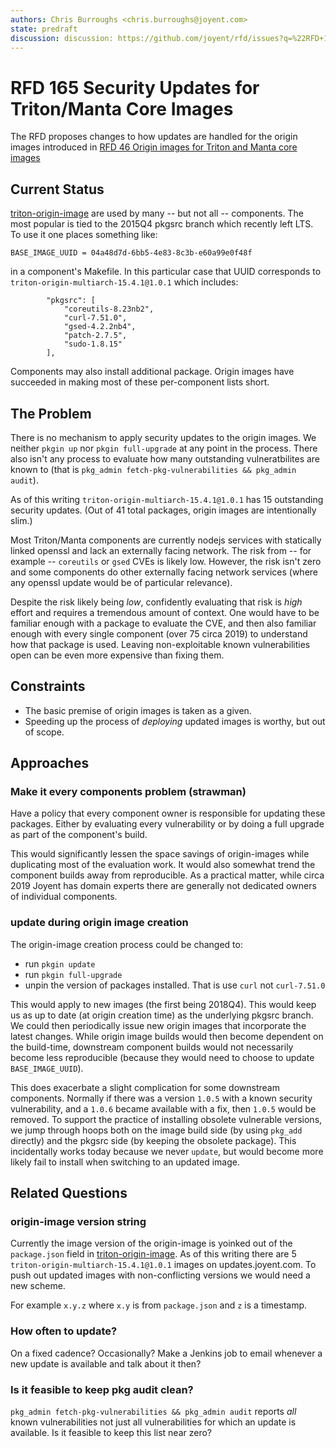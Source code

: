 ```yaml
---
authors: Chris Burroughs <chris.burroughs@joyent.com>
state: predraft
discussion: discussion: https://github.com/joyent/rfd/issues?q=%22RFD+165%22
---
```


# RFD 165 Security Updates for Triton/Manta Core Images

The RFD proposes changes to how updates are handled for the origin images introduced in [RFD 46 Origin images for Triton and Manta core images](../../0046/README.md)


## Current Status

[triton-origin-image](https://github.com/joyent/triton-origin-image) are used by many -- but not all -- components.  The most popular is tied to the 2015Q4 pkgsrc branch which recently left LTS.  To use it one places something like:

```
BASE_IMAGE_UUID = 04a48d7d-6bb5-4e83-8c3b-e60a99e0f48f
```

in a component's Makefile.  In this particular case that UUID corresponds to `triton-origin-multiarch-15.4.1@1.0.1` which includes:

```
        "pkgsrc": [
            "coreutils-8.23nb2",
            "curl-7.51.0",
            "gsed-4.2.2nb4",
            "patch-2.7.5",
            "sudo-1.8.15"
        ],
```

Components may also install additional package.  Origin images have succeeded in making most of these per-component lists short.


## The Problem

There is no mechanism to apply security updates to the origin images.  We neither `pkgin up` nor `pkgin full-upgrade` at any point in the process.  There also isn't any process to evaluate how many outstanding vulneratbilites are known to (that is `pkg_admin fetch-pkg-vulnerabilities && pkg_admin audit`).

As of this writing `triton-origin-multiarch-15.4.1@1.0.1` has 15 outstanding security updates.  (Out of 41 total packages, origin images are intentionally slim.)

Most Triton/Manta components are currently nodejs services with statically linked openssl and lack an externally facing network.  The risk from -- for example -- `coreutils` or `gsed` CVEs is likely low.  However, the risk isn't zero and some components do other externally facing network services (where any openssl update would be of particular relevance).

Despite the risk likely being *low*, confidently evaluating that risk is *high* effort and requires a tremendous amount of context.  One would have to be familiar enough with a package to evaluate the CVE, and then also familiar enough with every single component (over 75 circa 2019) to understand how that package is used.  Leaving non-exploitable known vulnerabilities open can be even more expensive than fixing them.


## Constraints

 * The basic premise of origin images is taken as a given.
 * Speeding up the process of *deploying* updated images is worthy, but out of scope.

## Approaches

### Make it every components problem (strawman)

Have a policy that every component owner is responsible for updating these packages.  Either by evaluating every vulnerability or by doing a full upgrade as part of the component's build.

This would significantly lessen the space savings of origin-images while duplicating most of the evaluation work.  It would also somewhat trend the component builds away from reproducible.  As a practical matter, while circa 2019 Joyent has domain experts there are generally not dedicated owners of individual components.


### update during origin image creation

The origin-image creation process could be changed to:
 * run `pkgin update`
 * run `pkgin full-upgrade`
 * unpin the version of packages installed.  That is use `curl` not `curl-7.51.0`
 
This would apply to new images (the first being 2018Q4).  This would keep us as up to date (at origin creation time) as the underlying pkgsrc branch.  We could then periodically issue new origin images that incorporate the latest changes.  While origin image builds would then become dependent on the build-time, downstream component builds would not necessarily become less reproducible (because they would need to choose to update `BASE_IMAGE_UUID`).

This does exacerbate a slight complication for some downstream components.  Normally if there was a version `1.0.5` with a known security vulnerability, and a `1.0.6` became available with a fix, then `1.0.5` would be removed.  To support the practice of installing obsolete vulnerable versions, we jump through hoops both on the image build side (by using `pkg_add` directly) and the pkgsrc side (by keeping the obsolete package).  This incidentally works today because we never `update`, but would become more likely fail to install when switching to an updated image.

## Related Questions

### origin-image version string

Currently the image version of the origin-image is yoinked out of the `package.json` field in [triton-origin-image](https://github.com/joyent/triton-origin-image).  As of this writing there are 5 `triton-origin-multiarch-15.4.1@1.0.1` images on updates.joyent.com.  To push out updated images with non-conflicting versions we would need a new scheme.

For example `x.y.z` where `x.y` is from `package.json` and `z` is a timestamp.


### How often to update?

On a fixed cadence?  Occasionally? Make a Jenkins job to email whenever a new update is available and talk about it then?


### Is it feasible to keep pkg audit clean?

`pkg_admin fetch-pkg-vulnerabilities && pkg_admin audit` reports *all* known vulnerabilities not just all vulnerabilities for which an update is available.  Is it feasible to keep this list near zero?
